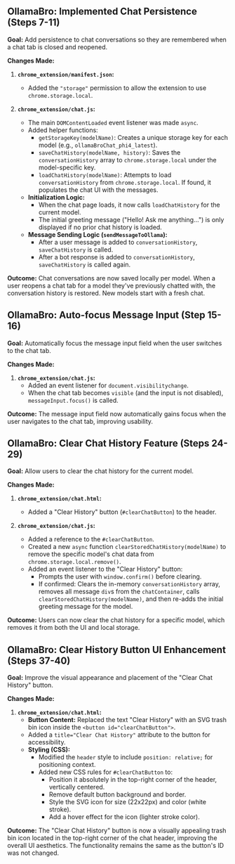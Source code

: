 ## OllamaBro: Implemented Chat Persistence (Steps 7-11)

**Goal:** Add persistence to chat conversations so they are remembered when a chat tab is closed and reopened.

**Changes Made:**

1.  **`chrome_extension/manifest.json`:**
    *   Added the `"storage"` permission to allow the extension to use `chrome.storage.local`.

2.  **`chrome_extension/chat.js`:**
    *   The main `DOMContentLoaded` event listener was made `async`.
    *   Added helper functions:
        *   `getStorageKey(modelName)`: Creates a unique storage key for each model (e.g., `ollamaBroChat_phi4_latest`).
        *   `saveChatHistory(modelName, history)`: Saves the `conversationHistory` array to `chrome.storage.local` under the model-specific key.
        *   `loadChatHistory(modelName)`: Attempts to load `conversationHistory` from `chrome.storage.local`. If found, it populates the chat UI with the messages.
    *   **Initialization Logic:**
        *   When the chat page loads, it now calls `loadChatHistory` for the current model.
        *   The initial greeting message ("Hello! Ask me anything...") is only displayed if no prior chat history is loaded.
    *   **Message Sending Logic (`sendMessageToOllama`):**
        *   After a user message is added to `conversationHistory`, `saveChatHistory` is called.
        *   After a bot response is added to `conversationHistory`, `saveChatHistory` is called again.

**Outcome:** Chat conversations are now saved locally per model. When a user reopens a chat tab for a model they've previously chatted with, the conversation history is restored. New models start with a fresh chat.


## OllamaBro: Auto-focus Message Input (Step 15-16)

**Goal:** Automatically focus the message input field when the user switches to the chat tab.

**Changes Made:**

1.  **`chrome_extension/chat.js`:**
    *   Added an event listener for `document.visibilitychange`.
    *   When the chat tab becomes `visible` (and the input is not disabled), `messageInput.focus()` is called.

**Outcome:** The message input field now automatically gains focus when the user navigates to the chat tab, improving usability.


## OllamaBro: Clear Chat History Feature (Steps 24-29)

**Goal:** Allow users to clear the chat history for the current model.

**Changes Made:**

1.  **`chrome_extension/chat.html`:**
    *   Added a "Clear History" button (`#clearChatButton`) to the header.

2.  **`chrome_extension/chat.js`:**
    *   Added a reference to the `#clearChatButton`.
    *   Created a new `async` function `clearStoredChatHistory(modelName)` to remove the specific model's chat data from `chrome.storage.local.remove()`.
    *   Added an event listener to the "Clear History" button:
        *   Prompts the user with `window.confirm()` before clearing.
        *   If confirmed: Clears the in-memory `conversationHistory` array, removes all message `div`s from the `chatContainer`, calls `clearStoredChatHistory(modelName)`, and then re-adds the initial greeting message for the model.

**Outcome:** Users can now clear the chat history for a specific model, which removes it from both the UI and local storage.


## OllamaBro: Clear History Button UI Enhancement (Steps 37-40)

**Goal:** Improve the visual appearance and placement of the "Clear Chat History" button.

**Changes Made:**

1.  **`chrome_extension/chat.html`:**
    *   **Button Content:** Replaced the text "Clear History" with an SVG trash bin icon inside the `<button id="clearChatButton">`.
    *   Added a `title="Clear Chat History"` attribute to the button for accessibility.
    *   **Styling (CSS):**
        *   Modified the `header` style to include `position: relative;` for positioning context.
        *   Added new CSS rules for `#clearChatButton` to:
            *   Position it absolutely in the top-right corner of the header, vertically centered.
            *   Remove default button background and border.
            *   Style the SVG icon for size (22x22px) and color (white stroke).
            *   Add a hover effect for the icon (lighter stroke color).

**Outcome:** The "Clear Chat History" button is now a visually appealing trash bin icon located in the top-right corner of the chat header, improving the overall UI aesthetics. The functionality remains the same as the button's ID was not changed.
